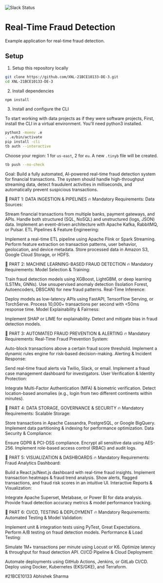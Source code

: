 <p>
  <img alt="Slack Status" src="https://img.shields.io/badge/slack-chat-1FCC83?style=flat&logo=slack"></a>
</p>

# Real-Time Fraud Detection 

Example application for real-time fraud detection.

## Setup


1. Setup this repository locally

```bash
git clone https://github.com/XNL-21BCE10133-DE-3.git
cd XNL-21BCE10133-DE-3
```

2. Install dependencies

```bash
npm install
```

3. Install and configure the CLI

To start working with data projects as if they were software projects, First, install the CLI in a virtual environment.
You'll need python3 installed.


```bash
python3 -mvenv .e
. .e/bin/activate
pip install -cli
tb auth --interactive
```

Choose your region: 1 for `us-east`, 2 for `eu`. A new `.tinyb` file will be created.


```bash
tb push --no-check
```



Goal: Build a fully automated, AI-powered real-time fraud detection system for financial transactions. The system should handle high-throughput streaming data, detect fraudulent activities in milliseconds, and automatically prevent suspicious transactions.

📌 PART 1: DATA INGESTION & PIPELINES
🔥 Mandatory Requirements:
Data Sources:

Stream financial transactions from multiple banks, payment gateways, and APIs.
Handle both structured (SQL, NoSQL) and unstructured (logs, JSON) data.
Implement an event-driven architecture with Apache Kafka, RabbitMQ, or Pulsar.
ETL Pipelines & Feature Engineering:

Implement a real-time ETL pipeline using Apache Flink or Spark Streaming.
Perform feature extraction on transaction patterns, user behavior, geolocation, and device metadata.
Store processed data in Amazon S3, Google Cloud Storage, or HDFS.


📌 PART 2: MACHINE LEARNING-BASED FRAUD DETECTION
🔥 Mandatory Requirements:
Model Selection & Training:

Train fraud detection models using XGBoost, LightGBM, or deep learning (LSTMs, GNNs).
Use unsupervised anomaly detection (Isolation Forest, Autoencoders, DBSCAN) for new fraud patterns.
Real-Time Inference:

Deploy models as low-latency APIs using FastAPI, TensorFlow Serving, or TorchServe.
Process 10,000+ transactions per second with <50ms response time.
Model Explainability & Fairness:

Implement SHAP or LIME for explainability.
Detect and mitigate bias in fraud detection models.


📌 PART 3: AUTOMATED FRAUD PREVENTION & ALERTING
🔥 Mandatory Requirements:
Real-Time Fraud Prevention System:

Auto-block transactions above a certain fraud score threshold.
Implement a dynamic rules engine for risk-based decision-making.
Alerting & Incident Response:

Send real-time fraud alerts via Twilio, Slack, or email.
Implement a fraud case management dashboard for investigators.
User Verification & Identity Protection:

Integrate Multi-Factor Authentication (MFA) & biometric verification.
Detect location-based anomalies (e.g., login from two different continents within minutes).


📌 PART 4: DATA STORAGE, GOVERNANCE & SECURITY
🔥 Mandatory Requirements:
Scalable Storage:

Store transactions in Apache Cassandra, PostgreSQL, or Google BigQuery.
Implement data partitioning & indexing for performance optimization.
Data Security & Compliance:

Ensure GDPR & PCI-DSS compliance.
Encrypt all sensitive data using AES-256.
Implement role-based access control (RBAC) and audit logs.


📌 PART 5: VISUALIZATION & DASHBOARDS
🔥 Mandatory Requirements:
Fraud Analytics Dashboard:

Build a React.js/Next.js dashboard with real-time fraud insights.
Implement transaction heatmaps & fraud trend analysis.
Show alerts, flagged transactions, and fraud risk scores in an intuitive UI.
Interactive Reports & Visualization:

Integrate Apache Superset, Metabase, or Power BI for data analysis.
Provide fraud detection accuracy metrics & model performance tracking.


📌 PART 6: CI/CD, TESTING & DEPLOYMENT
🔥 Mandatory Requirements:
Automated Testing & Model Validation:

Implement unit & integration tests using PyTest, Great Expectations.
Perform A/B testing on fraud detection models.
Performance & Load Testing:

Simulate 1M+ transactions per minute using Locust or K6.
Optimize latency & throughput for fraud detection API.
CI/CD Pipeline & Cloud Deployment:

Automate deployments using GitHub Actions, Jenkins, or GitLab CI/CD.
Deploy using Docker, Kubernetes (EKS/GKE), and Terraform.



#21BCE10133
Abhishek Sharma
